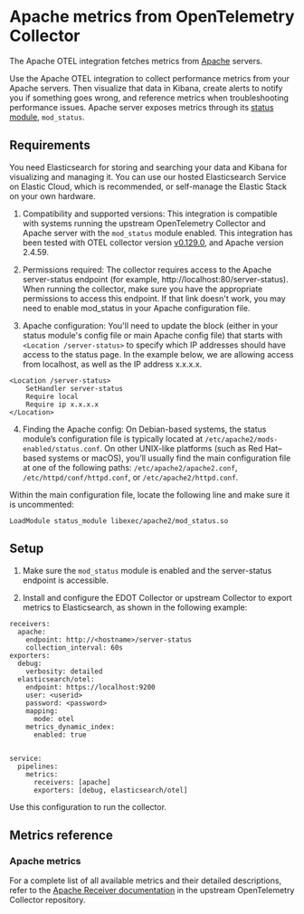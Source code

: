 # Apache metrics from OpenTelemetry Collector 

The Apache OTEL integration fetches metrics from [Apache](https://httpd.apache.org/) servers. 

Use the Apache OTEL integration to collect performance metrics from your Apache servers. Then visualize that data in Kibana, create alerts to notify you if something goes wrong, and reference metrics when troubleshooting performance issues. Apache server exposes metrics through its [status module](http://httpd.apache.org/docs/current/mod/mod_status.html), `mod_status`. 


## Requirements

You need Elasticsearch for storing and searching your data and Kibana for visualizing and managing it. You can use our hosted Elasticsearch Service on Elastic Cloud, which is recommended, or self-manage the Elastic Stack on your own hardware.

1. Compatibility and supported versions: This integration is compatible with systems running the upstream OpenTelemetry Collector and Apache server with the `mod_status` module enabled. This integration has been tested with OTEL collector version [v0.129.0](https://github.com/open-telemetry/opentelemetry-collector/tree/v0.129.0), and Apache version 2.4.59. 

2. Permissions required: The collector requires access to the Apache server-status endpoint (for example, http://localhost:80/server-status). When running the collector, make sure you have the appropriate permissions to access this endpoint. If that link doesn't work, you may need to enable mod_status in your Apache configuration file.

3. Apache configuration: You'll need to update the block (either in your status module's config file or main Apache config file) that starts with `<Location /server-status>` to specify which IP addresses should have access to the status page. In the example below, we are allowing access from localhost, as well as the IP address x.x.x.x.
```
<Location /server-status>
    SetHandler server-status
    Require local
    Require ip x.x.x.x
</Location>
```

4. Finding the Apache config: On Debian-based systems, the status module’s configuration file is typically located at `/etc/apache2/mods-enabled/status.conf`. On other UNIX-like platforms (such as Red Hat–based systems or macOS), you’ll usually find the main configuration file at one of the following paths: `/etc/apache2/apache2.conf`, `/etc/httpd/conf/httpd.conf`, or `/etc/apache2/httpd.conf`.

Within the main configuration file, locate the following line and make sure it is uncommented:

```
LoadModule status_module libexec/apache2/mod_status.so
```

## Setup

1. Make sure the `mod_status` module is enabled and the server-status endpoint is accessible.

2. Install and configure the EDOT Collector or upstream Collector to export metrics to Elasticsearch, as shown in the following example:

```
receivers:
  apache:
    endpoint: http://<hostname>/server-status
    collection_interval: 60s
exporters:
  debug:
    verbosity: detailed
  elasticsearch/otel:
    endpoint: https://localhost:9200
    user: <userid>
    password: <password>
    mapping:
      mode: otel 
    metrics_dynamic_index:
      enabled: true
  

service:
  pipelines:
    metrics:
      receivers: [apache]
      exporters: [debug, elasticsearch/otel]
```

Use this configuration to run the collector.

## Metrics reference

### Apache metrics

For a complete list of all available metrics and their detailed descriptions, refer to the [Apache Receiver documentation](https://github.com/open-telemetry/opentelemetry-collector-contrib/blob/main/receiver/apachereceiver/documentation.md) in the upstream OpenTelemetry Collector repository.






